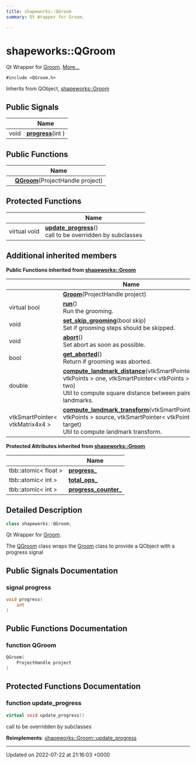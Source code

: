 ```yaml
---
title: shapeworks::QGroom
summary: Qt Wrapper for Groom. 

---
```


# shapeworks::QGroom



Qt Wrapper for [Groom](../Classes/classshapeworks_1_1Groom.md).  [More...](#detailed-description)


`#include <QGroom.h>`

Inherits from QObject, [shapeworks::Groom](../Classes/classshapeworks_1_1Groom.md)

## Public Signals

|                | Name           |
| -------------- | -------------- |
| void | **[progress](../Classes/classshapeworks_1_1QGroom.md#signal-progress)**(int ) |

## Public Functions

|                | Name           |
| -------------- | -------------- |
| | **[QGroom](../Classes/classshapeworks_1_1QGroom.md#function-qgroom)**(ProjectHandle project) |

## Protected Functions

|                | Name           |
| -------------- | -------------- |
| virtual void | **[update_progress](../Classes/classshapeworks_1_1QGroom.md#function-update-progress)**()<br>call to be overridden by subclasses  |

## Additional inherited members

**Public Functions inherited from [shapeworks::Groom](../Classes/classshapeworks_1_1Groom.md)**

|                | Name           |
| -------------- | -------------- |
| | **[Groom](../Classes/classshapeworks_1_1Groom.md#function-groom)**(ProjectHandle project) |
| virtual bool | **[run](../Classes/classshapeworks_1_1Groom.md#function-run)**()<br>Run the grooming.  |
| void | **[set_skip_grooming](../Classes/classshapeworks_1_1Groom.md#function-set-skip-grooming)**(bool skip)<br>Set if grooming steps should be skipped.  |
| void | **[abort](../Classes/classshapeworks_1_1Groom.md#function-abort)**()<br>Set abort as soon as possible.  |
| bool | **[get_aborted](../Classes/classshapeworks_1_1Groom.md#function-get-aborted)**()<br>Return if grooming was aborted.  |
| double | **[compute_landmark_distance](../Classes/classshapeworks_1_1Groom.md#function-compute-landmark-distance)**(vtkSmartPointer< vtkPoints > one, vtkSmartPointer< vtkPoints > two)<br>Util to compute square distance between paired landmarks.  |
| vtkSmartPointer< vtkMatrix4x4 > | **[compute_landmark_transform](../Classes/classshapeworks_1_1Groom.md#function-compute-landmark-transform)**(vtkSmartPointer< vtkPoints > source, vtkSmartPointer< vtkPoints > target)<br>Util to compute landmark transform.  |

**Protected Attributes inherited from [shapeworks::Groom](../Classes/classshapeworks_1_1Groom.md)**

|                | Name           |
| -------------- | -------------- |
| tbb::atomic< float > | **[progress_](../Classes/classshapeworks_1_1Groom.md#variable-progress-)**  |
| tbb::atomic< int > | **[total_ops_](../Classes/classshapeworks_1_1Groom.md#variable-total-ops-)**  |
| tbb::atomic< int > | **[progress_counter_](../Classes/classshapeworks_1_1Groom.md#variable-progress-counter-)**  |


## Detailed Description

```cpp
class shapeworks::QGroom;
```

Qt Wrapper for [Groom](../Classes/classshapeworks_1_1Groom.md). 

The [QGroom](../Classes/classshapeworks_1_1QGroom.md) class wraps the [Groom](../Classes/classshapeworks_1_1Groom.md) class to provide a QObject with a progress signal 

## Public Signals Documentation

### signal progress

```cpp
void progress(
    int 
)
```


## Public Functions Documentation

### function QGroom

```cpp
QGroom(
    ProjectHandle project
)
```


## Protected Functions Documentation

### function update_progress

```cpp
virtual void update_progress()
```

call to be overridden by subclasses 

**Reimplements**: [shapeworks::Groom::update_progress](../Classes/classshapeworks_1_1Groom.md#function-update-progress)


-------------------------------

Updated on 2022-07-22 at 21:16:03 +0000